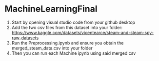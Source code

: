 # MachineLearningFinal

1. Start by opening visual studio code from your github desktop
2. Add the two csv files from this dataset into your folder:
      https://www.kaggle.com/datasets/vicentearce/steam-and-steam-spy-raw-datasets
3. Run the Preprocessing.ipynb and ensure you obtain the merged_steam_data.csv into your folder
4. Then you can run each Machine ipynb using said merged csv
